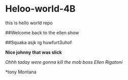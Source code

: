 # Heloo-world-4B
this is hello world repo

##Welcome back to the ellen show

##Squaka asjk rg huwfurt3uhof

**Nice johnny that was slick**

*Ohhh taday were gonna kill the mob boss Ellen Rigatoni*

*tony Montana
